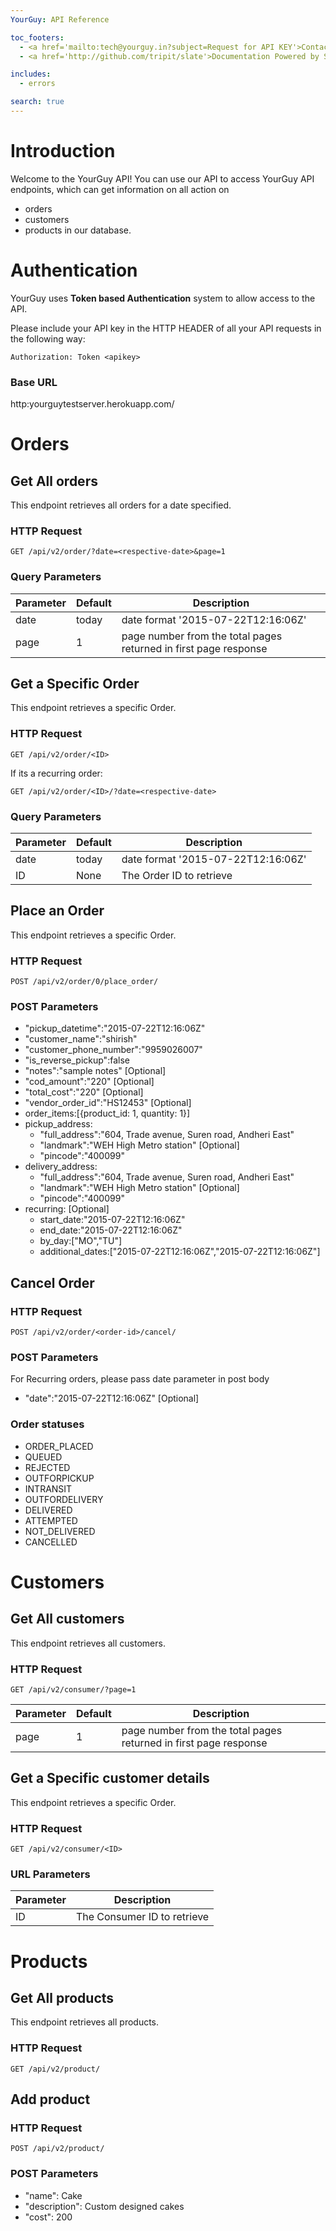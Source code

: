 ```yaml
---
YourGuy: API Reference

toc_footers:
  - <a href='mailto:tech@yourguy.in?subject=Request for API KEY'>Contact YourGuy for API Key</a>
  - <a href='http://github.com/tripit/slate'>Documentation Powered by Slate</a>

includes:
  - errors

search: true
---
```


# Introduction

Welcome to the YourGuy API! You can use our API to access YourGuy API endpoints, which can get information on all action on <ul>
<li>orders </li>
<li>customers </li>
<li>products in our database.</li>
</ul>


# Authentication

YourGuy uses <b>Token based Authentication</b> system to allow access to the API.

Please include your API key in the HTTP HEADER of all your API requests in the following way:

`Authorization: Token <apikey>`

### Base URL
http:yourguytestserver.herokuapp.com/


# Orders

## Get All orders

This endpoint retrieves all orders for a date specified.

### HTTP Request

`GET /api/v2/order/?date=<respective-date>&page=1`

### Query Parameters

Parameter | Default | Description
--------- | ------- | -----------
date | today | date format '2015-07-22T12:16:06Z'
page | 1 | page number from the total pages returned in first page response


## Get a Specific Order

This endpoint retrieves a specific Order.

### HTTP Request

`GET /api/v2/order/<ID>`

If its a recurring order:

`GET /api/v2/order/<ID>/?date=<respective-date>`

### Query Parameters

Parameter | Default | Description
--------- | ------- | -----------
date | today | date format '2015-07-22T12:16:06Z'
ID | None |The Order ID to retrieve


## Place an Order

This endpoint retrieves a specific Order.

### HTTP Request

`POST /api/v2/order/0/place_order/`

### POST Parameters
<ul>
  <li>"pickup_datetime":"2015-07-22T12:16:06Z"</li>
  <li>"customer_name":"shirish"</li>
  <li>"customer_phone_number":"9959026007"</li>
  <li>"is_reverse_pickup":false</li>
  <li>"notes":"sample notes" [Optional]</li>
  <li>"cod_amount":"220" [Optional]</li>
  <li>"total_cost":"220" [Optional]</li>
  <li>"vendor_order_id":"HS12453" [Optional]</li>
  <li>order_items:[{product_id: 1, quantity: 1}]</li> 
  <li>pickup_address:
    <ul>
      <li>"full_address":"604, Trade avenue, Suren road, Andheri East"</li>
      <li>"landmark":"WEH High Metro station" [Optional]</li> 
      <li>"pincode":"400099"</li>
    </ul>
  </li>
  <li>delivery_address:
    <ul>
      <li>"full_address":"604, Trade avenue, Suren road, Andheri East"</li>
      <li>"landmark":"WEH High Metro station" [Optional]</li> 
      <li>"pincode":"400099"</li>
    </ul>
  </li>
  <li>recurring: [Optional]
    <ul>
      <li>start_date:"2015-07-22T12:16:06Z"</li>
      <li>end_date:"2015-07-22T12:16:06Z"</li>
      <li>by_day:["MO","TU"]</li>
      <li>additional_dates:["2015-07-22T12:16:06Z","2015-07-22T12:16:06Z"]</li>
    </ul>
  </li>  
</ul>


## Cancel Order

### HTTP Request

`POST /api/v2/order/<order-id>/cancel/`

### POST Parameters
For Recurring orders, please pass date parameter in post body
<ul>
  <li>"date":"2015-07-22T12:16:06Z" [Optional]</li>
</ul>  


### Order statuses
<ul>
  <li>ORDER_PLACED</li>
  <li>QUEUED</li>
  <li>REJECTED</li>
  <li>OUTFORPICKUP</li>
  <li>INTRANSIT</li>
  <li>OUTFORDELIVERY</li>
  <li>DELIVERED</li>
  <li>ATTEMPTED</li>
  <li>NOT_DELIVERED</li>
  <li>CANCELLED</li>
</ul>

# Customers

## Get All customers

This endpoint retrieves all customers.

### HTTP Request

`GET /api/v2/consumer/?page=1`

Parameter | Default | Description
--------- | ------- | -----------
page | 1 | page number from the total pages returned in first page response



## Get a Specific customer details

This endpoint retrieves a specific Order.

### HTTP Request

`GET /api/v2/consumer/<ID>`

### URL Parameters

Parameter | Description
--------- | -----------
ID | The Consumer ID to retrieve



# Products

## Get All products

This endpoint retrieves all products.

### HTTP Request

`GET /api/v2/product/`


## Add product

### HTTP Request

`POST /api/v2/product/`

### POST Parameters

<ul>
  <li>"name": Cake</li>
  <li>"description": Custom designed cakes</li>
  <li>"cost": 200 </li>
</ul>
